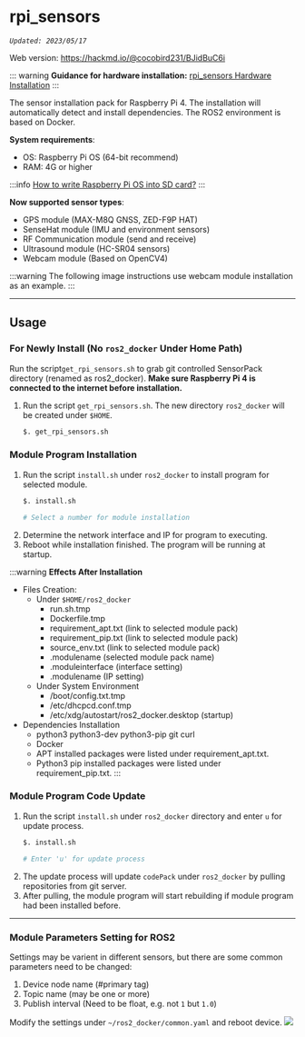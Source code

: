 # rpi_sensors

*`Updated: 2023/05/17`*

Web version: https://hackmd.io/@cocobird231/BJidBuC6i

:::    warning
**Guidance for hardware installation:** [rpi_sensors Hardware Installation](https://hackmd.io/@cocobird231/rkUS37lKc)
:::

The sensor installation pack for Raspberry Pi 4. The installation will automatically detect and install dependencies. The ROS2 environment is based on Docker.

**System requirements**:
- OS: Raspberry Pi OS (64-bit recommend)
- RAM: 4G or higher

:::info
[How to write Raspberry Pi OS into SD card?](https://hackmd.io/@cocobird231/S1eCXHR6i)
:::

**Now supported sensor types**:
- GPS module (MAX-M8Q GNSS, ZED-F9P HAT)
- SenseHat module (IMU and environment sensors)
- RF Communication module (send and receive)
- Ultrasound module (HC-SR04 sensors)
- Webcam module (Based on OpenCV4)

:::warning
The following image instructions use webcam module installation as an example.
:::

---
## Usage

### For Newly Install (No `ros2_docker` Under Home Path)
Run the script`get_rpi_sensors.sh` to grab git controlled SensorPack directory (renamed as ros2_docker). **Make sure Raspberry Pi 4 is connected to the internet before installation.**

1. Run the script `get_rpi_sensors.sh`. The new directory `ros2_docker` will be created under `$HOME`.
    ```bash
    $. get_rpi_sensors.sh
    ```

### Module Program Installation

1. Run the script `install.sh` under `ros2_docker` to install program for selected module.
    ```bash
    $. install.sh
    
    # Select a number for module installation
    ```
2. Determine the network interface and IP for program to executing.
3. Reboot while installation finished. The program will be running at startup.

:::warning
**Effects After Installation**
- Files Creation:
    - Under `$HOME/ros2_docker`
        - run.sh.tmp
        - Dockerfile.tmp
        - requirement_apt.txt (link to selected module pack)
        - requirement_pip.txt (link to selected module pack)
        - source_env.txt (link to selected module pack)
        - .modulename (selected module pack name)
        - .moduleinterface (interface setting)
        - .modulename (IP setting)
    - Under System Environment
        - /boot/config.txt.tmp
        - /etc/dhcpcd.conf.tmp
        - /etc/xdg/autostart/ros2_docker.desktop (startup)
- Dependencies Installation
    - python3 python3-dev python3-pip git curl
    - Docker
    - APT installed packages were listed under requirement_apt.txt.
    - Python3 pip installed packages were listed under requirement_pip.txt.
:::


### Module Program Code Update
1. Run the script `install.sh` under `ros2_docker` directory and enter `u` for update process.
    ```bash
    $. install.sh
    
    # Enter 'u' for update process
    ```
2. The update process will update `codePack` under `ros2_docker` by pulling repositories from git server.
3. After pulling, the module program will start rebuilding if module program had been installed before.

---
### Module Parameters Setting for ROS2
Settings may be varient in different sensors, but there are some common parameters need to be changed:
1. Device node name (#primary tag)
2. Topic name (may be one or more)
3. Publish interval (Need to be float, e.g. not `1` but `1.0`)

Modify the settings under `~/ros2_docker/common.yaml` and reboot device.
![](https://i.imgur.com/BBYVW08.png)
